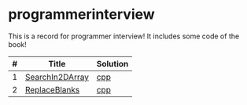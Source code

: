 # programmerinterview
 This is a record for programmer interview!  It includes some code of the book!
 
|#|Title|Solution|
|---|---|---------| 
|1|[SearchIn2DArray](http://www.nowcoder.com/practice/abc3fe2ce8e146608e868a70efebf62e?tpId=13&tqId=11154&rp=1&ru=/ta/coding-interviews&qru=/ta/coding-interviews/question-ranking)|[cpp](./CodingInterview/SearchIn2DArray.cpp)|
|2|[ReplaceBlanks](http://www.nowcoder.com/practice/4060ac7e3e404ad1a894ef3e17650423?tpId=13&tqId=11155&rp=1&ru=/ta/coding-interviews&qru=/ta/coding-interviews/question-ranking)|[cpp](./CodingInterview/ReplaceBlanks.cpp)|
